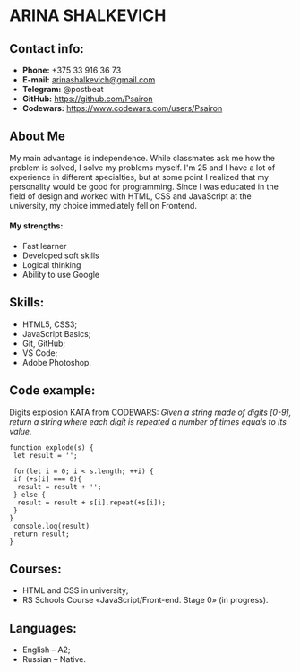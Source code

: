 # ARINA SHALKEVICH
## Contact info:
* **Phone:** +375 33 916 36 73  
* **E-mail:** arinashalkevich@gmail.com  
* **Telegram:** @postbeat  
* **GitHub:** https://github.com/Psairon  
* **Сodewars:** https://www.codewars.com/users/Psairon

## About Me 
My main advantage is independence. While classmates ask me how the problem is solved, I solve my problems myself. I'm 25 and I have a lot of experience in different specialties, but at some point I realized that my personality would be good for programming. Since I was educated in the field of design and worked with HTML, CSS and JavaScript at the university, my choice immediately fell on Frontend.

#### My strengths:
*  Fast learner  
* Developed soft skills  
* Logical thinking  
* Ability to use Google

## Skills:
* HTML5, CSS3;  
* JavaScript Basics;  
* Git, GitHub;  
* VS Code;  
* Adobe Photoshop.  

## Code example:
Digits explosion KATA from CODEWARS: *Given a string made of digits [0-9], return a string where each digit is repeated a number of times equals to its value.*
 ```
 function explode(s) {
  let result = '';

  for(let i = 0; i < s.length; ++i) {
  if (+s[i] === 0){
   result = result + '';
  } else {
   result = result + s[i].repeat(+s[i]);
  }
 }
  console.log(result)
  return result;
 }
```

## Courses:
* HTML and CSS in university;  
* RS Schools Course «JavaScript/Front-end. Stage 0» (in progress).

## Languages:
* English – A2;  
* Russian – Native.